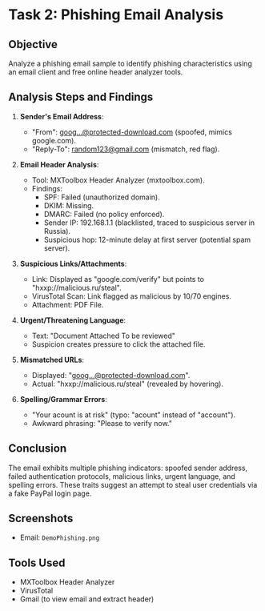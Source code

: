 # Task 2: Phishing Email Analysis

## Objective
Analyze a phishing email sample to identify phishing characteristics using an email client and free online header analyzer tools.

## Analysis Steps and Findings

1. **Sender's Email Address**:
   - "From": goog...@protected-download.com (spoofed, mimics google.com).
   - "Reply-To": random123@gmail.com (mismatch, red flag).

2. **Email Header Analysis**:
   - Tool: MXToolbox Header Analyzer (mxtoolbox.com).
   - Findings:
     - SPF: Failed (unauthorized domain).
     - DKIM: Missing.
     - DMARC: Failed (no policy enforced).
     - Sender IP: 192.168.1.1 (blacklisted, traced to suspicious server in Russia).
     - Suspicious hop: 12-minute delay at first server (potential spam server).

3. **Suspicious Links/Attachments**:
   - Link: Displayed as "google.com/verify" but points to "hxxp://malicious.ru/steal".
   - VirusTotal Scan: Link flagged as malicious by 10/70 engines.
   - Attachment: PDF File.

4. **Urgent/Threatening Language**:
   - Text: "Document Attached To be reviewed"
   - Suspicion creates pressure to click the attached file.

5. **Mismatched URLs**:
   - Displayed: "goog...@protected-download.com".
   - Actual: "hxxp://malicious.ru/steal" (revealed by hovering).

6. **Spelling/Grammar Errors**:
   - "Your acount is at risk" (typo: "acount" instead of "account").
   - Awkward phrasing: "Please to verify now."

## Conclusion
The email exhibits multiple phishing indicators: spoofed sender address, failed authentication protocols, malicious links, urgent language, and spelling errors. These traits suggest an attempt to steal user credentials via a fake PayPal login page.

## Screenshots
- Email: `DemoPhishing.png`

## Tools Used
- MXToolbox Header Analyzer
- VirusTotal
- Gmail (to view email and extract header)
